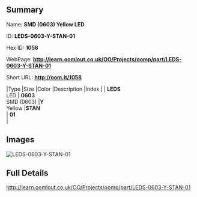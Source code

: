 

## Summary
 
Name: __SMD (0603) Yellow LED__

ID: __LEDS-0603-Y-STAN-01__

Hex ID: __1058__

WebPage: __http://learn.oomlout.co.uk/OO/Projects/oomp/part/LEDS-0603-Y-STAN-01__

Short URL: __http://oom.lt/1058__


|Type   |Size   |Color   |Description   |Index   |
| __LEDS__ <br>LED  | __0603__<br>SMD (0603)   |__Y__<br>Yellow    |__STAN__<br>    | __01__<br>  |


## Images
![LEDS-0603-Y-STAN-01](http://oomlout.com/oomp-gen/parts/LEDS-0603-Y-STAN-01/LEDS-0603-Y-STAN-01_420.jpg)

## Full Details

 http://learn.oomlout.co.uk/OO/Projects/oomp/part/LEDS-0603-Y-STAN-01

